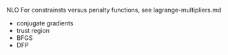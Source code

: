 NLO
For constrainsts versus penalty functions, see lagrange-multipliers.md

* conjugate gradients
* trust region
* BFGS
* DFP
